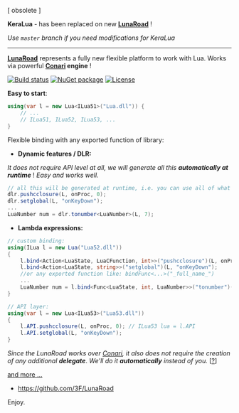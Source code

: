 [ obsolete ]

**KeraLua** - has been replaced on new **[LunaRoad](https://github.com/3F/LunaRoad)** !

*Use `master` branch if you need modifications for KeraLua*


----

**[LunaRoad](https://github.com/3F/LunaRoad)** represents a fully new flexible platform to work with Lua. Works via powerful **[Conari](https://github.com/3F/Conari) engine** !

[![Build status](https://ci.appveyor.com/api/projects/status/94y78phdvkoi5oda/branch/master?svg=true)](https://ci.appveyor.com/project/3Fs/lunaroad/branch/master)
[![NuGet package](https://img.shields.io/nuget/v/LunaRoad.svg)](https://www.nuget.org/packages/LunaRoad/) 
[![License](https://img.shields.io/badge/License-MIT-74A5C2.svg)](https://github.com/3F/LunaRoad/blob/master/LICENSE)


**Easy to start**:

```csharp
using(var l = new Lua<ILua51>("Lua.dll")) { 
    // ... 
    // ILua51, ILua52, ILua53, ...
}
```

Flexible binding with any exported function of library:

* **Dynamic features / DLR:**

*It does not require API level at all, we will generate all this* ***automatically at runtime*** ! *Easy and works well.*

```csharp
// all this will be generated at runtime, i.e. you can use all of what you need from Lua as you like:
dlr.pushcclosure(L, onProc, 0);
dlr.setglobal(L, "onKeyDown");
...
LuaNumber num = dlr.tonumber<LuaNumber>(L, 7);
```

* **Lambda expressions:**

```csharp
// custom binding:
using(ILua l = new Lua("Lua52.dll"))
{
    l.bind<Action<LuaState, LuaCFunction, int>>("pushcclosure")(L, onProc, 0);
    l.bind<Action<LuaState, string>>("setglobal")(L, "onKeyDown");
    //or any exported function like: bindFunc<...>("_full_name_")
    ...
    LuaNumber num = l.bind<Func<LuaState, int, LuaNumber>>("tonumber")(L, 7);
}

// API layer:
using(var l = new Lua<ILua53>("Lua53.dll"))
{
    l.API.pushcclosure(L, onProc, 0); // ILua53 lua = l.API
    l.API.setglobal(L, "onKeyDown");
}
```

*Since the LunaRoad works over [Conari](https://github.com/3F/Conari), it also does not require the creation of any additional* ***delegate***. *We'll do it* ***automatically*** *instead of you.* [[?](https://github.com/3F/LunaRoad/wiki/API)]

[and more ...](https://github.com/3F/LunaRoad)

* https://github.com/3F/LunaRoad

Enjoy.